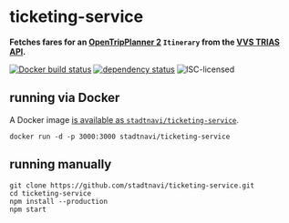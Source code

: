 # ticketing-service

**Fetches fares for an [OpenTripPlanner 2](https://docs.opentripplanner.org/en/dev-2.x/) `Itinerary` from the [VVS TRIAS API](https://www.openvvs.de/pages/api).**

[![Docker build status](https://img.shields.io/docker/build/stadtnavi/ticketing-service.svg)](https://hub.docker.com/r/stadtnavi/ticketing-service/)
[![dependency status](https://img.shields.io/david/stadtnavi/ticketing-service.svg)](https://david-dm.org/stadtnavi/ticketing-service)
![ISC-licensed](https://img.shields.io/github/license/stadtnavi/ticketing-service.svg)


## running via Docker

A Docker image [is available as `stadtnavi/ticketing-service`](https://hub.docker.com/r/stadtnavi/ticketing-service).

```shell
docker run -d -p 3000:3000 stadtnavi/ticketing-service
```


## running manually

```shell
git clone https://github.com/stadtnavi/ticketing-service.git
cd ticketing-service
npm install --production
npm start
```
